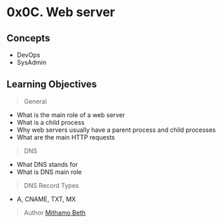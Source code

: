 # 0x0C. Web server

## Concepts
* DevOps
* SysAdmin

## Learning Objectives
> General
* What is the main role of a web server
* What is a child process
* Why web servers usually have a parent process and child processes
* What are the main HTTP requests

> DNS
* What DNS stands for
* What is DNS main role

> DNS Record Types
* A, CNAME, TXT, MX

> Author
[Mithamo Beth](https://github.com/Mythamor/Mythamor)
